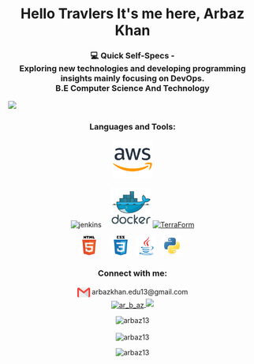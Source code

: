 <h1 align="center">Hello Travlers It's me here, Arbaz Khan</h1>
<h3 align="center">💻 Quick Self-Specs -</br>Exploring new technologies and developing programming insights mainly focusing on DevOps.</br>B.E Computer Science And Technology</h3>


<img src="https://user-images.githubusercontent.com/73097560/115834477-dbab4500-a447-11eb-908a-139a6edaec5c.gif">

<h3 align="center">Languages and Tools:</h3>
 <p align="center" href="https://aws.amazon.com" target="_blank" rel="noreferrer"> 
  <img src="https://raw.githubusercontent.com/devicons/devicon/master/icons/amazonwebservices/amazonwebservices-original-wordmark.svg" alt="aws" width="80height="80> </p>

<p align="center" href="https://www.jenkins.io" target="_blank" rel="noreferrer"> 
  <img src="https://www.vectorlogo.zone/logos/jenkins/jenkins-icon.svg" alt="jenkins" width="40" height="40"/ >&nbsp;&nbsp;&nbsp;&nbsp;
  
<a href="https://www.docker.com/" target="_blank" rel="noreferrer"> 
  <img src="https://raw.githubusercontent.com/devicons/devicon/master/icons/docker/docker-original-wordmark.svg" alt="docker" width="80" height="80"/></a>
  
  <a href="https://www.terraform.io/" target="_blank" rel="noreferrer"> 
  <img src= https://brandeps.com/logo-download/T/Terraform-logo-vector-01.svg alt="TerraForm" width="80" height="80"/></a></p>
  


<p align="center" href="https://www.w3.org/html/" target="_blank" rel="noreferrer"> 
  <img src="https://raw.githubusercontent.com/devicons/devicon/master/icons/html5/html5-original-wordmark.svg" alt="html5" width="40" height="40"/> 
  &nbsp;&nbsp;&nbsp;&nbsp;

<a href="https://www.w3schools.com/css/" target="_blank" rel="noreferrer"> 
  <img src="https://raw.githubusercontent.com/devicons/devicon/master/icons/css3/css3-original-wordmark.svg" alt="css3" width="40" height="40"/></a>&nbsp;&nbsp;

<a href="https://www.java.com" target="_blank" rel="noreferrer"> 
  <img src="https://raw.githubusercontent.com/devicons/devicon/master/icons/java/java-original.svg" alt="java" width="40" height="40"/></a>&nbsp;&nbsp;

 <a href="https://www.python.org" target="_blank" rel="noreferrer">
   <img src="https://raw.githubusercontent.com/devicons/devicon/master/icons/python/python-original.svg" alt="python" width="40" height="40"/></a>&nbsp;&nbsp;
 </p>


<h3 align="center">Connect with me:</h3>
<p align="center"> <a>
  <img align="center" alt="Arbaz Khan | Gmail" width="26px" src="https://github.com/SatYu26/SatYu26/blob/master/Assets/Gmail.svg" /> arbazkhan.edu13@gmail.com
  </a>
  </br>
<a href="https://twitter.com/ar_b_az" target="blank"><img align="center" src="https://raw.githubusercontent.com/rahuldkjain/github-profile-readme-generator/master/src/images/icons/Social/twitter.svg" alt="ar_b_az" height="30" width="40" />
    </a>
    <img src="https://user-images.githubusercontent.com/73097560/115834477-dbab4500-a447-11eb-908a-139a6edaec5c.gif">
    
</p >
<p align="center">
<a > <img  src="https://github-readme-stats.vercel.app/api/top-langs?username=arbaz13&show_icons=true&locale=en&layout=compact&theme=dracula" alt="arbaz13"/> </a>
  </br></br>
<a><img  src="https://github-readme-stats.vercel.app/api?username=arbaz13&show_icons=true&locale=en&theme=dracula" alt="arbaz13" /> </a >
</p>
 




<p align="center"> <img src="https://komarev.com/ghpvc/?username=arbaz13&label=Profile%20views&color=0e75b6&style=flat" alt="arbaz13" /> </p>


